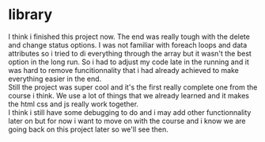 # library
I think i finished this project now. The end was really tough with the delete and change status options.
I was not familiar with foreach loops and data attributes so i tried to di everything through the array
but it wasn't the best option in the long run. So i had to adjust my code late in the running and it was hard
to remove funcitionnality that i had already achieved to make everything easier in the end.<br>
Still the project was super cool and it's the first really complete one from the course i think.
We use a lot of things that we already learned and it makes the html css and js really work together.<br>
I think i still have some debugging to do and i may add other functionnality later on but for now i want to
move on with the course and i know we are going back on this project later so we'll see then.